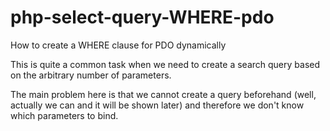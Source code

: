 # php-select-query-WHERE-pdo
How to create a WHERE clause for PDO dynamically

This is quite a common task when we need to create a search query based on the arbitrary number of parameters.

The main problem here is that we cannot create a query beforehand (well, actually we can and it will be shown later) and therefore we don't know which parameters to bind.
